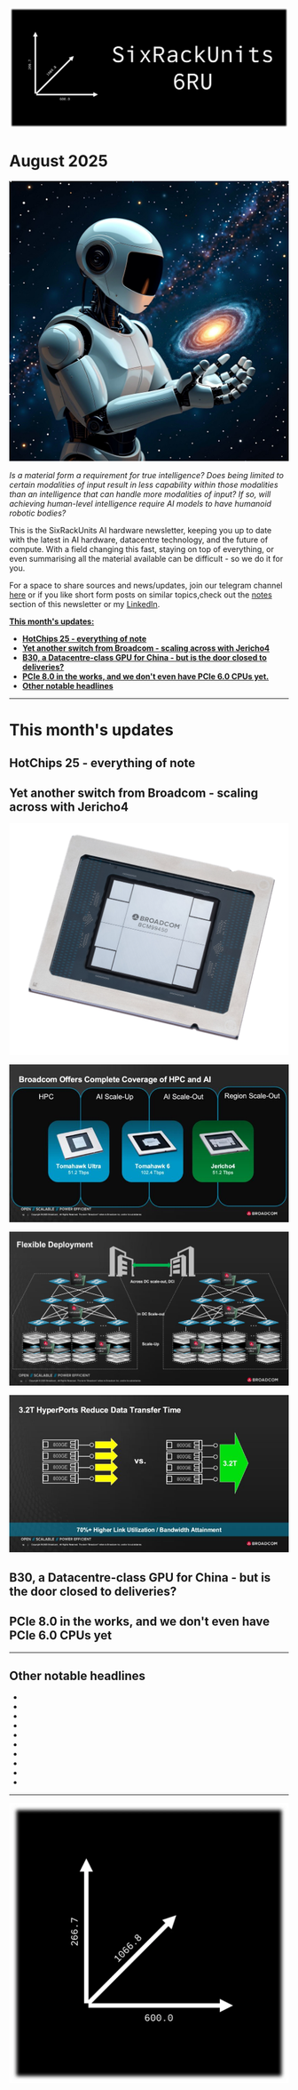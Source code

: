 [![](https://raw.githubusercontent.com/FistOfHit/SixRackUnits/refs/heads/main/assets/header.png)](https://sixrackunits.substack.com)

# August 2025

![](https://raw.githubusercontent.com/FistOfHit/SixRackUnits/refs/heads/main/newsletters/2025/august/images/title.jpeg)

*Is a material form a requirement for true intelligence? Does being limited to certain modalities of input result in less capability within those modalities than an intelligence that can handle more modalities of input? If so, will achieving human-level intelligence require AI models to have humanoid robotic bodies?*

This is the SixRackUnits AI hardware newsletter, keeping you up to date with the latest in AI hardware, datacentre technology, and the future of compute. With a field changing this fast, staying on top of everything, or even summarising all the material available can be difficult - so we do it for you.

For a space to share sources and news/updates, join our telegram channel <a href="https://t.me/aihpc_infra_fans">here</a> or if you like short form posts on similar topics,check out the <a href="https://sixrackunits.substack.com/notes">notes</a> section of this newsletter or my <a href="https://www.linkedin.com/in/hitesh-kumar58">LinkedIn</a>.

[**This month's updates:**](#this-months-updates)
  - [**HotChips 25 - everything of note**](#hotchips-25)
  - [**Yet another switch from Broadcom - scaling across with Jericho4**](#yet-another-switch-from-broadcom-scaling-across-with-jericho4)
  - [**B30, a Datacentre-class GPU for China - but is the door closed to deliveries?**](#b30-a-datacentre-class-gpu-for-china-but-is-the-door-closed-to-deliveries)
  - [**PCIe 8.0 in the works, and we don't even have PCIe 6.0 CPUs yet.**](#pcie-80-in-the-works-and-we-dont-even-have-pcie-60-cpus-yet)
  - [**Other notable headlines**](#other-notable-headlines)

---

# This month's updates

## HotChips 25 - everything of note

## Yet another switch from Broadcom - scaling across with Jericho4

![](https://raw.githubusercontent.com/FistOfHit/SixRackUnits/refs/heads/main/newsletters/2025/august/images/jericho_chip.png)

![](https://raw.githubusercontent.com/FistOfHit/SixRackUnits/refs/heads/main/newsletters/2025/august/images/jericho_lineup.jpeg)

![](https://raw.githubusercontent.com/FistOfHit/SixRackUnits/refs/heads/main/newsletters/2025/august/images/jericho_scaleacross.png)

![](https://raw.githubusercontent.com/FistOfHit/SixRackUnits/refs/heads/main/newsletters/2025/august/images/jericho_ports.jpeg)

## B30, a Datacentre-class GPU for China - but is the door closed to deliveries?

## PCIe 8.0 in the works, and we don't even have PCIe 6.0 CPUs yet

---

## Other notable headlines

* []()
* []()
* []()
* []()
* []()
* []()
* []()
* []()
* []()
* []()

---

[![](https://raw.githubusercontent.com/FistOfHit/SixRackUnits/refs/heads/main/assets/logo.png)](https://sixrackunits.substack.com)